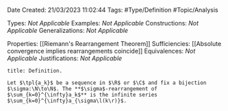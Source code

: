 <div class="topSpace"></div>

Date Created: 21/03/2023 11:02:44
Tags: #Type/Definition #Topic/Analysis

Types: <i>Not Applicable</i>
Examples: <i>Not Applicable</i>
Constructions: <i>Not Applicable</i>
Generalizations: <i>Not Applicable</i>

Properties: [[Riemann's Rearrangement Theorem]]
Sufficiencies: [[Absolute convergence implies rearrangements coincide]]
Equivalences: <i>Not Applicable</i>
Justifications: <i>Not Applicable</i>

``` ad-Definition
title: Definition.

Let $\tpl{a_k}$ be a sequence in $\R$ or $\C$ and fix a bijection $\sigma:\N\to\N$. The **$\sigma$-rearrangement of $\sum_{k=0}^{\infty}a_k$** is the infinite series $\sum_{k=0}^{\infty}a_{\sigma\l(k\r)}$.

```
